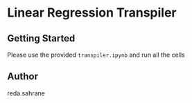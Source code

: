 # Linear Regression Transpiler


## Getting Started
Please use the provided `transpiler.ipynb` and run all the cells
## Author
reda.sahrane